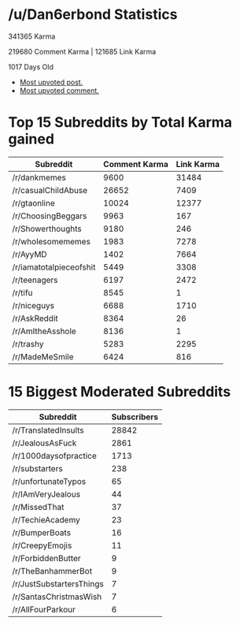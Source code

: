 # /u/Dan6erbond Statistics

341365 Karma

219680 Comment Karma | 121685 Link Karma

1017 Days Old

 - [Most upvoted post.](https://wwww.reddit.com//r/Python/comments/bhyg51/fuzzle_an_easy_to_use_python_search_engine/)
 - [Most upvoted comment.](/r/tifu/comments/aub7ww/tifu_by_leaving_a_suicide_note_before_running/eh74oa2/)

# Top 15 Subreddits by Total Karma gained
| Subreddit | Comment Karma | Link Karma |
|-----------|---------------|------------|
| /r/dankmemes | 9600 | 31484 |
| /r/casualChildAbuse | 26652 | 7409 |
| /r/gtaonline | 10024 | 12377 |
| /r/ChoosingBeggars | 9963 | 167 |
| /r/Showerthoughts | 9180 | 246 |
| /r/wholesomememes | 1983 | 7278 |
| /r/AyyMD | 1402 | 7664 |
| /r/iamatotalpieceofshit | 5449 | 3308 |
| /r/teenagers | 6197 | 2472 |
| /r/tifu | 8545 | 1 |
| /r/niceguys | 6688 | 1710 |
| /r/AskReddit | 8364 | 26 |
| /r/AmItheAsshole | 8136 | 1 |
| /r/trashy | 5283 | 2295 |
| /r/MadeMeSmile | 6424 | 816 |

# 15 Biggest Moderated Subreddits
| Subreddit | Subscribers |
|-----------|-------------|
| /r/TranslatedInsults | 28842 |
| /r/JealousAsFuck | 2861 |
| /r/1000daysofpractice | 1713 |
| /r/substarters | 238 |
| /r/unfortunateTypos | 65 |
| /r/IAmVeryJealous | 44 |
| /r/MissedThat | 37 |
| /r/TechieAcademy | 23 |
| /r/BumperBoats | 16 |
| /r/CreepyEmojis | 11 |
| /r/ForbiddenButter | 9 |
| /r/TheBanhammerBot | 9 |
| /r/JustSubstartersThings | 7 |
| /r/SantasChristmasWish | 7 |
| /r/AllFourParkour | 6 |

